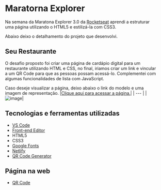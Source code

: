# Maratorna Explorer

Na semana da Maratona Explorer 3.0 da [Rocketseat](https://www.rocketseat.com.br/) aprendi a estruturar uma página utilizando o HTML5 e estilizá-la com CSS3.

Abaixo deixo o detalhamento do projeto que desenvolvi.

## Seu Restaurante

O desafio proposto foi criar uma página de cardápio digital para um restaurante utilizando HTML e CSS, no final, iriamos criar um link e vincular a um QR Code para que as pessoas possam acessá-lo. Complementei com algumas funcionalidades de lista com JavaScript.

Caso deseje visualizar a página, deixo abaixo o link do modelo e uma imagem de representação.
|[Clique aqui para acessar a página.](https://gregarious-peony-8545b9.netlify.app/)|
| --- |
|![image](https://github.com/gustavommatos/cardapio_digital/assets/65467858/0c2ad28d-49e7-4980-9d85-e135a8e9f289)|

## Tecnologias e ferramentas utilizadas

- [VS Code](https://code.visualstudio.com/download)
- [Front-end Editor](https://www.fronteditor.dev/)
- HTML5
- CSS3
- [Google Fonts](https://fonts.google.com/)
- [Netlify](https://www.netlify.com/)
- [QR Code Generator](https://br.qr-code-generator.com/)

## Página na web

- [QR Code](https://github.com/gustavommatos/maratona-explorer-3/blob/main/qrcode/frame.png?raw=true)